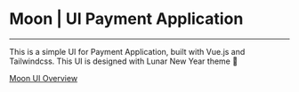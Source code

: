 # Moon | UI Payment Application
---
This is a simple UI for Payment Application, built with Vue.js and Tailwindcss.
This UI is designed with Lunar New Year theme 🧧

[Moon UI Overview](https://github.com/moon/demo/moon.png)






